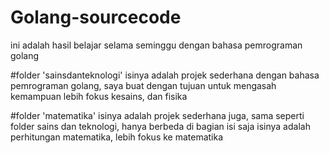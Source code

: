 # Golang-sourcecode
ini adalah hasil belajar selama seminggu dengan bahasa pemrograman golang

#folder 'sainsdanteknologi'
isinya adalah projek sederhana dengan bahasa pemrograman golang, saya buat dengan tujuan untuk mengasah kemampuan
lebih fokus kesains, dan fisika

#folder 'matematika'
isinya adalah projek sederhana juga, sama seperti folder sains dan teknologi, hanya berbeda di bagian isi saja
isinya adalah perhitungan matematika, lebih fokus ke matematika
